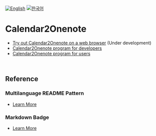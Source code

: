 [![English](https://img.shields.io/badge/lang-English-blue.svg)](https://github.com/juho-creator/Calendar2Onenote/blob/main/README.md)
[![한국어](https://img.shields.io/badge/lang-한국어-red.svg)](https://github.com/juho-creator/Calendar2Onenote/blob/main/README.KR.md)

# Calendar2Onenote
- [Try out Calendar2Onenote on a web browser](https://github.com/juho-creator/Calendar2Onenote/blob/main/README.web.md) (Under development)
- [Calendar2Onenote program for developers](https://github.com/juho-creator/Calendar2Onenote/blob/main/README.exe.md) 
- [Calendar2Onenote program for users](https://github.com/juho-creator/Calendar2Onenote/tree/main/README.userfriendly_program.md)


</br>

## Reference
### Multilanguage README Pattern
- [Learn More](https://github.com/jonatasemidio/multilanguage-readme-pattern?tab=readme-ov-file)

### Markdown Badge  
- [Learn More](https://shields.io/badges)